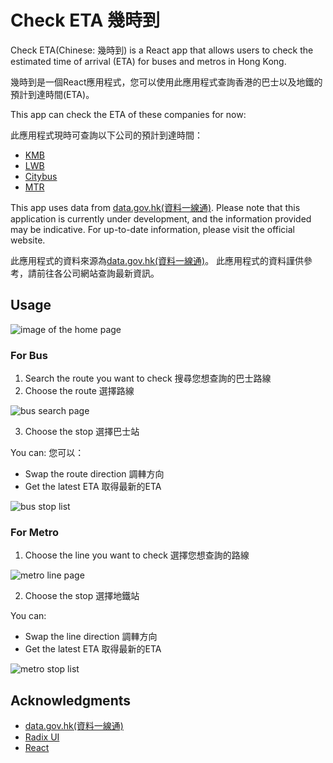 # Check ETA 幾時到

Check ETA(Chinese: 幾時到) is a React app that allows users to check the estimated time of arrival (ETA) for buses and metros in Hong Kong.

幾時到是一個React應用程式，您可以使用此應用程式查詢香港的巴士以及地鐵的預計到達時間(ETA)。

This app can check the ETA of these companies for now:

此應用程式現時可查詢以下公司的預計到達時間：

- [KMB](https://www.kmb.hk/)
- [LWB](https://www.kmb.hk/)
- [Citybus](https://www.citybus.com.hk/home/default.aspx?intLangID=2)
- [MTR](https://www.mtr.com.hk/ch/customer/main/index.html)

This app uses data from [data.gov.hk(資料一線通)](https://data.gov.hk/). 
Please note that this application is currently under development, and the information provided may be indicative. 
For up-to-date information, please visit the official website.

此應用程式的資料來源為[data.gov.hk(資料一線通)](https://data.gov.hk/)。
此應用程式的資料謹供參考，請前往各公司網站查詢最新資訊。

## Usage

![image of the home page](src/res/img/bus_1.jpg)

### For Bus

1. Search the route you want to check
   搜尋您想查詢的巴士路線
2. Choose the route
   選擇路線

![bus search page](src/res/img/bus_2.jpg)

3. Choose the stop
   選擇巴士站

You can:
您可以：

- Swap the route direction
  調䡛方向
- Get the latest ETA
  取得最新的ETA

![bus stop list](src/res/img/bus_3.jpg)


### For Metro

1. Choose the line you want to check
   選擇您想查詢的路線

![metro line page](src/res/img/mtr_1.jpg)

2. Choose the stop
   選擇地鐵站

You can:

- Swap the line direction
  調䡛方向
- Get the latest ETA
  取得最新的ETA

![metro stop list](src/res/img/mtr_2.jpg)

## Acknowledgments

-   [data.gov.hk(資料一線通)](https://data.gov.hk/)
-   [Radix UI](https://www.radix-ui.com/)
-   [React](https://react.dev/)
